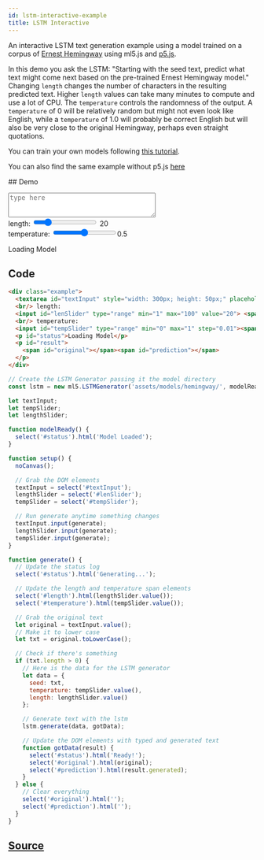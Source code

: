 ```yaml
---
id: lstm-interactive-example
title: LSTM Interactive
---
```


An interactive LSTM text generation example using a model trained on a corpus of [Ernest Hemingway](https://en.wikipedia.org/wiki/Ernest_Hemingway) using ml5.js and [p5.js](https://p5js.org/). 

In this demo you ask the LSTM: "Starting with the seed text, predict what text might come next based on the pre-trained Ernest Hemingway model." Changing `length` changes the number of characters in the resulting predicted text. Higher `length` values can take many minutes to compute and use a lot of CPU. The `temperature` controls the randomness of the output. A `temperature` of 0 will be relatively random but might not even look like English, while a `temperature` of 1.0 will probably be correct English but will also be very close to the original Hemingway, perhaps even straight quotations.

You can train your own models following [this tutorial](#).

You can also find the same example without p5.js [here](https://github.com/ml5js/ml5-examples)

## Demo

<div class="example">
  <textarea id="textInput" style="width: 300px; height: 50px;" placeholder="type here"></textarea>
  <br/> length:
  <input id="lenSlider" type="range" min="1" max="100" value="20"> <span id="length">20</span>
  <br/> temperature:
  <input id="tempSlider" type="range" min="0" max="1" step="0.01"><span id="temperature">0.5</span>
  <p id="status">Loading Model</p>
  <p id="result">
    <span id="original"></span><span id="prediction"></span>
  </p>
</div>

<script src="assets/scripts/example-lstm-interactive.js"></script>

## Code

```html
<div class="example">
  <textarea id="textInput" style="width: 300px; height: 50px;" placeholder="type here"></textarea>
  <br/> length:
  <input id="lenSlider" type="range" min="1" max="100" value="20"> <span id="length">20</span>
  <br/> temperature:
  <input id="tempSlider" type="range" min="0" max="1" step="0.01"><span id="temperature">0.5</span>
  <p id="status">Loading Model</p>
  <p id="result">
    <span id="original"></span><span id="prediction"></span>
  </p>
</div>
```

```javascript
// Create the LSTM Generator passing it the model directory
const lstm = new ml5.LSTMGenerator('assets/models/hemingway/', modelReady);

let textInput;
let tempSlider;
let lengthSlider;

function modelReady() {
  select('#status').html('Model Loaded');
}

function setup() {
  noCanvas();

  // Grab the DOM elements
  textInput = select('#textInput');
  lengthSlider = select('#lenSlider');
  tempSlider = select('#tempSlider');

  // Run generate anytime something changes
  textInput.input(generate);
  lengthSlider.input(generate);
  tempSlider.input(generate);
}

function generate() {
  // Update the status log
  select('#status').html('Generating...');

  // Update the length and temperature span elements
  select('#length').html(lengthSlider.value());
  select('#temperature').html(tempSlider.value());

  // Grab the original text
  let original = textInput.value();
  // Make it to lower case
  let txt = original.toLowerCase();

  // Check if there's something
  if (txt.length > 0) {
    // Here is the data for the LSTM generator
    let data = {
      seed: txt,
      temperature: tempSlider.value(),
      length: lengthSlider.value()
    };

    // Generate text with the lstm
    lstm.generate(data, gotData);

    // Update the DOM elements with typed and generated text
    function gotData(result) {
      select('#status').html('Ready!');
      select('#original').html(original);
      select('#prediction').html(result.generated);
    }
  } else {
    // Clear everything
    select('#original').html('');
    select('#prediction').html('');
  }
}

```

## [Source](https://github.com/ml5js/ml5-examples/tree/master/p5js/04_LSTM_Interactive)

